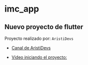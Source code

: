 # imc_app

## Nuevo proyecto de flutter
Proyecto realizado por: `AristiDevs`
- [Canal de AristiDevs](https://www.youtube.com/@AristiDevs)

- [Video iniciando el proyecto:](https://youtu.be/IKG1eV2SetA?si=q9lXpfLUgGngh7R_&t=16716)
